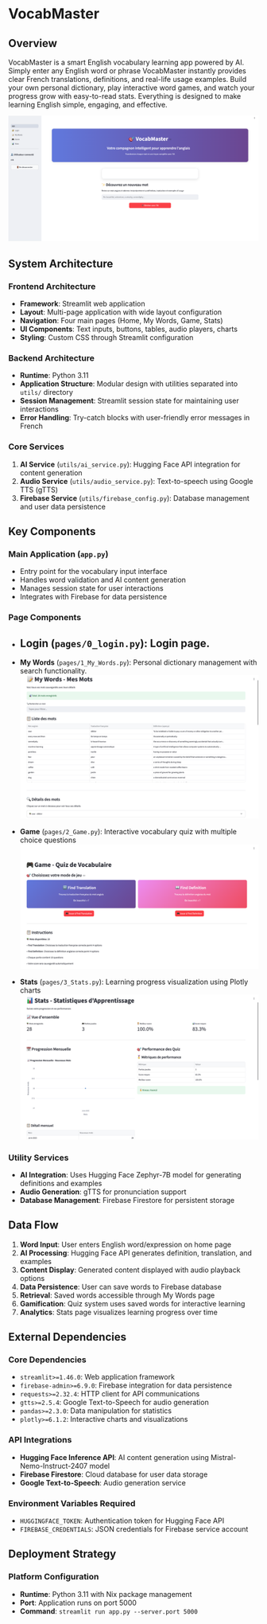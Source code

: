 # VocabMaster

## Overview

VocabMaster is a smart English vocabulary learning app powered by AI. Simply enter any English word or phrase VocabMaster instantly provides clear French translations, definitions, and real-life usage examples. Build your own personal dictionary, play interactive word games, and watch your progress grow with easy-to-read stats. Everything is designed to make learning English simple, engaging, and effective.

![Home UI](/attached_assets/Home_UI.png)

## System Architecture

### Frontend Architecture

- **Framework**: Streamlit web application
- **Layout**: Multi-page application with wide layout configuration
- **Navigation**: Four main pages (Home, My Words, Game, Stats)
- **UI Components**: Text inputs, buttons, tables, audio players, charts
- **Styling**: Custom CSS through Streamlit configuration

### Backend Architecture

- **Runtime**: Python 3.11
- **Application Structure**: Modular design with utilities separated into `utils/` directory
- **Session Management**: Streamlit session state for maintaining user interactions
- **Error Handling**: Try-catch blocks with user-friendly error messages in French

### Core Services

1. **AI Service** (`utils/ai_service.py`): Hugging Face API integration for content generation
2. **Audio Service** (`utils/audio_service.py`): Text-to-speech using Google TTS (gTTS)
3. **Firebase Service** (`utils/firebase_config.py`): Database management and user data persistence

## Key Components

### Main Application (`app.py`)

- Entry point for the vocabulary input interface
- Handles word validation and AI content generation
- Manages session state for user interactions
- Integrates with Firebase for data persistence

### Page Components

- ## **Login** (`pages/0_login.py`): Login page.

- **My Words** (`pages/1_My_Words.py`): Personal dictionary management with search functionality.  
  ![My Words UI](/attached_assets/Words_UI.png)

- **Game** (`pages/2_Game.py`): Interactive vocabulary quiz with multiple choice questions  
  ![Game UI](/attached_assets/Game_UI.png)

- **Stats** (`pages/3_Stats.py`): Learning progress visualization using Plotly charts  
  ![Stats UI](/attached_assets/Stats_UI.png)

### Utility Services

- **AI Integration**: Uses Hugging Face Zephyr-7B model for generating definitions and examples
- **Audio Generation**: gTTS for pronunciation support
- **Database Management**: Firebase Firestore for persistent storage

## Data Flow

1. **Word Input**: User enters English word/expression on home page
2. **AI Processing**: Hugging Face API generates definition, translation, and examples
3. **Content Display**: Generated content displayed with audio playback options
4. **Data Persistence**: User can save words to Firebase database
5. **Retrieval**: Saved words accessible through My Words page
6. **Gamification**: Quiz system uses saved words for interactive learning
7. **Analytics**: Stats page visualizes learning progress over time

## External Dependencies

### Core Dependencies

- `streamlit>=1.46.0`: Web application framework
- `firebase-admin>=6.9.0`: Firebase integration for data persistence
- `requests>=2.32.4`: HTTP client for API communications
- `gtts>=2.5.4`: Google Text-to-Speech for audio generation
- `pandas>=2.3.0`: Data manipulation for statistics
- `plotly>=6.1.2`: Interactive charts and visualizations

### API Integrations

- **Hugging Face Inference API**: AI content generation using Mistral-Nemo-Instruct-2407 model
- **Firebase Firestore**: Cloud database for user data storage
- **Google Text-to-Speech**: Audio generation service

### Environment Variables Required

- `HUGGINGFACE_TOKEN`: Authentication token for Hugging Face API
- `FIREBASE_CREDENTIALS`: JSON credentials for Firebase service account

## Deployment Strategy

### Platform Configuration

- **Runtime**: Python 3.11 with Nix package management
- **Port**: Application runs on port 5000
- **Command**: `streamlit run app.py --server.port 5000`
